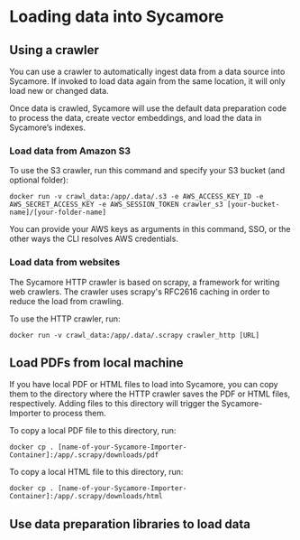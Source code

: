 # Loading data into Sycamore

## Using a crawler
You can use a crawler to automatically ingest data from a data source into Sycamore. If invoked to load data again from the same location, it will only load new or changed data. 

Once data is crawled, Sycamore will use the default data preparation code to process the data, create vector embeddings, and load the data in Sycamore’s indexes. 

### Load data from Amazon S3 

To use the S3 crawler, run this command and specify your S3 bucket (and optional folder): 
 
```docker run -v crawl_data:/app/.data/.s3 -e AWS_ACCESS_KEY_ID -e AWS_SECRET_ACCESS_KEY -e AWS_SESSION_TOKEN crawler_s3 [your-bucket-name]/[your-folder-name]``` 

You can provide your AWS keys as arguments in this command, SSO, or the other ways the CLI resolves AWS credentials.

### Load data from websites 

The Sycamore HTTP crawler is based on scrapy, a framework for writing web crawlers. The crawler uses scrapy's RFC2616 caching in order to reduce the load from crawling. 

To use the HTTP crawler, run: 

`docker run -v crawl_data:/app/.data/.scrapy crawler_http [URL]` 

 

## Load PDFs from local machine  

If you have local PDF or HTML files to load into Sycamore, you can copy them to the directory where the HTTP crawler saves the PDF or HTML files, respectively. Adding files to this directory will trigger the Sycamore-Importer to process them.  

To copy a local PDF file to this directory, run:  

`docker cp . [name-of-your-Sycamore-Importer-Container]:/app/.scrapy/downloads/pdf` 

To copy a local HTML file to this directory, run: 

`docker cp . [name-of-your-Sycamore-Importer-Container]:/app/.scrapy/downloads/html`


## Use data preparation libraries to load data


 
